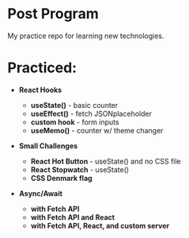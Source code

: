 # Post Program

My practice repo for learning new technologies.

# Practiced:

- **React Hooks**
  - **useState()** - basic counter
  - **useEffect()** - fetch JSONplaceholder
  - **custom hook** - form inputs
  - **useMemo()** - counter w/ theme changer

- **Small Challenges**
  - **React Hot Button** - useState() and no CSS file
  - **React Stopwatch** - useState()
  - **CSS Denmark flag**

- **Async/Await**
  - **with Fetch API**
  - **with Fetch API and React**
  - **with Fetch API, React, and custom server**
